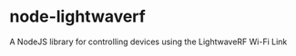 node-lightwaverf
================

A NodeJS library for controlling devices using the LightwaveRF Wi-Fi Link
